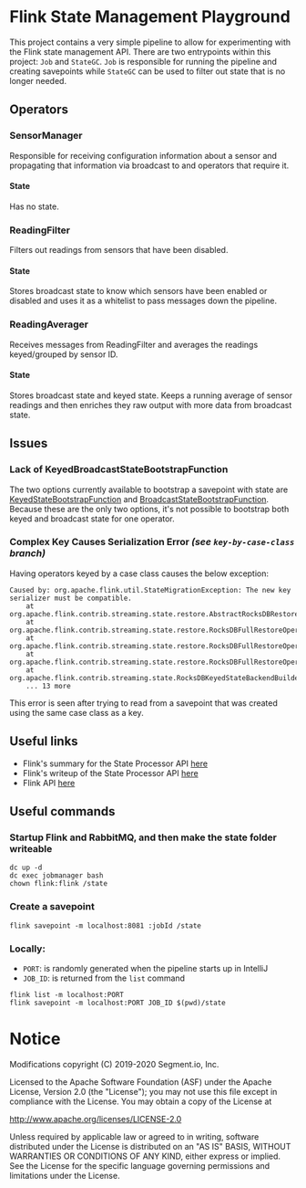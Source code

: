 # Flink State Management Playground
This project contains a very simple pipeline to allow for experimenting with the Flink state management API. There are 
two entrypoints within this project: `Job` and `StateGC`. `Job` is responsible for running the pipeline and creating savepoints
while `StateGC` can be used to filter out state that is no longer needed.

## Operators

### SensorManager
Responsible for receiving configuration information about a sensor and propagating that information via broadcast
to and operators that require it. 

#### State
Has no state.

### ReadingFilter
Filters out readings from sensors that have been disabled.

#### State
Stores broadcast state to know which sensors have been enabled or disabled and uses it as a whitelist
to pass messages down the pipeline.

### ReadingAverager
Receives messages from ReadingFilter and averages the readings keyed/grouped by sensor ID. 

#### State
Stores broadcast state and keyed state. Keeps a running average of sensor readings and then enriches
they raw output with more data from broadcast state.

## Issues

### Lack of KeyedBroadcastStateBootstrapFunction
The two options currently available to bootstrap a savepoint with state are [KeyedStateBootstrapFunction](https://ci.apache.org/projects/flink/flink-docs-release-1.9/api/java/org/apache/flink/state/api/functions/KeyedStateBootstrapFunction.html) and 
[BroadcastStateBootstrapFunction](https://ci.apache.org/projects/flink/flink-docs-release-1.9/api/java/org/apache/flink/state/api/functions/BroadcastStateBootstrapFunction.html).
Because these are the only two options, it's not possible to bootstrap both keyed and broadcast state for one operator.

### Complex Key Causes Serialization Error _(see `key-by-case-class` branch)_
Having operators keyed by a case class causes the below exception:
```shell script
Caused by: org.apache.flink.util.StateMigrationException: The new key serializer must be compatible.
	at org.apache.flink.contrib.streaming.state.restore.AbstractRocksDBRestoreOperation.readMetaData(AbstractRocksDBRestoreOperation.java:194)
	at org.apache.flink.contrib.streaming.state.restore.RocksDBFullRestoreOperation.restoreKVStateMetaData(RocksDBFullRestoreOperation.java:170)
	at org.apache.flink.contrib.streaming.state.restore.RocksDBFullRestoreOperation.restoreKeyGroupsInStateHandle(RocksDBFullRestoreOperation.java:157)
	at org.apache.flink.contrib.streaming.state.restore.RocksDBFullRestoreOperation.restore(RocksDBFullRestoreOperation.java:141)
	at org.apache.flink.contrib.streaming.state.RocksDBKeyedStateBackendBuilder.build(RocksDBKeyedStateBackendBuilder.java:270)
	... 13 more
```

This error is seen after trying to read from a savepoint that was created using the same case class as a key.

## Useful links
- Flink's summary for the State Processor API [here](https://flink.apache.org/feature/2019/09/13/state-processor-api.html)
- Flink's writeup of the State Processor API [here](https://ci.apache.org/projects/flink/flink-docs-release-1.9/dev/libs/state_processor_api.html#writing-new-savepoints)
- Flink API [here](https://ci.apache.org/projects/flink/flink-docs-release-1.9/api/java/)

## Useful commands
### Startup Flink and RabbitMQ, and then make the state folder writeable
```shell script
dc up -d
dc exec jobmanager bash
chown flink:flink /state
``` 

### Create a savepoint
```shell script
flink savepoint -m localhost:8081 :jobId /state
```

### Locally:
- `PORT`: is randomly generated when the pipeline starts up in IntelliJ
- `JOB_ID`: is returned from the `list` command

```shell script
flink list -m localhost:PORT
flink savepoint -m localhost:PORT JOB_ID $(pwd)/state
```

# Notice
Modifications copyright (C) 2019-2020 Segment.io, Inc.

Licensed to the Apache Software Foundation (ASF) under the Apache License, Version 2.0 (the "License");
you may not use this file except in compliance with the License.
You may obtain a copy of the License at

http://www.apache.org/licenses/LICENSE-2.0

Unless required by applicable law or agreed to in writing, software 
distributed under the License is distributed on an "AS IS" BASIS,
WITHOUT WARRANTIES OR CONDITIONS OF ANY KIND, either express or implied.
See the License for the specific language governing permissions and
limitations under the License.